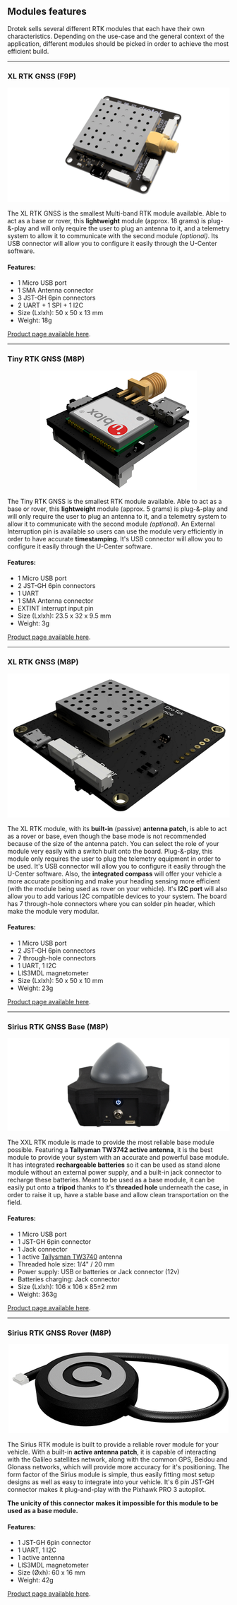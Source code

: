 ## Modules features

Drotek sells several different RTK modules that each have their own characteristics. Depending on the use-case and the general context of the application, different modules should be picked in order to achieve the most efficient build.

-----
### XL RTK GNSS (F9P)

<p align="center">
  <img src="./images/F9-min.png?raw=true" alt="XL ZED-F9P 3D"/>
</p>

The XL RTK GNSS is the smallest Multi-band RTK module available. Able to act as a base or rover, this **lightweight** module (approx. 18 grams) is plug-&-play and will only require the user to plug an antenna to it, and a telemetry system to allow it to communicate with the second module _(optional)_. Its USB connector will allow you to configure it easily through the U-Center software.

#### Features:
* 1 Micro USB port
* 1 SMA Antenna connector
* 3 JST-GH 6pin connectors
* 2 UART + 1 SPI + 1 I2C
* Size (Lxlxh): 50 x 50 x 13 mm
* Weight: 18g

[Product page available here](https://store.drotek.com/gps/891-rtk-zed-f9p-gps-8944595424662.html).

-----
### Tiny RTK GNSS (M8P)

<p align="center">
  <img src="./images/tiny3D.png?raw=true" alt="Tiny 3D"/>
</p>

The Tiny RTK GNSS is the smallest RTK module available. Able to act as a base or rover, this **lightweight** module (approx. 5 grams) is plug-&-play and will only require the user to plug an antenna to it, and a telemetry system to allow it to communicate with the second module _(optional)_. An External Interruption pin is available so users can use the module very efficiently in order to have accurate **timestamping**. It's USB connector will allow you to configure it easily through the U-Center software.

#### Features:
* 1 Micro USB port
* 2 JST-GH 6pin connectors
* 1 UART
* 1 SMA Antenna connector
* EXTINT interrupt input pin
* Size (Lxlxh): 23.5 x 32 x 9.5 mm
* Weight: 3g

[Product page available here](https://store.drotek.com/gps/794-636-tiny-rtk-gps-neo-m8p-2-8944595119827.html#/105-case-without/116-antenna-without).

-----
### XL RTK GNSS (M8P)

<p align="center">
  <img src="./images/xl3D.png?raw=true" alt="XL RTK 3D"/>
</p>


The XL RTK module, with its **built-in** (passive) **antenna patch**, is able to act as a rover or base, even though the base mode is not recommended because of the size of the antenna patch. You can select the role of your module very easily with a switch built onto the board. Plug-&-play, this module only requires the user to plug the telemetry equipment in order to be used. It's USB connector will allow you to configure it easily through the U-Center software. Also, the **integrated compass** will offer your vehicle a more accurate positioning and make your heading sensing more efficient (with the module being used as rover on your vehicle). It's **I2C port** will also allow you to add various I2C compatible devices to your system. The board has 7 through-hole connectors where you can solder pin header, which make the module very modular.

#### Features:
* 1 Micro USB port
* 2 JST-GH 6pin connectors
* 7 through-hole connectors
* 1 UART, 1 I2C
* LIS3MDL magnetometer
* Size (Lxlxh): 50 x 50 x 10 mm
* Weight: 23g

[Product page available here](https://store.drotek.com/gps/881-xl-rtk-gps-neo-m8p-rover-8944595120625.html).

-----
### Sirius RTK GNSS Base (M8P)

![](https://github.com/drotek/Doc-RTK/blob/master/images/xxl-rtk-gps-base-drotek.png?raw=true)

The XXL RTK module is made to provide the most reliable base module possible. Featuring a **Tallysman TW3742 active antenna**, it is the best module to provide your system with an accurate and powerful base module. It has integrated **rechargeable batteries** so it can be used as stand alone module without an external power supply, and a built-in jack connector to recharge these batteries. Meant to be used as a base module, it can be easily put onto a **tripod** thanks to it's **threaded hole** underneath the case, in order to raise it up, have a stable base and allow clean transportation on the field.

#### Features:
* 1 Micro USB port
* 1 JST-GH 6pin connector
* 1 Jack connector
* 1 active [Tallysman TW3740](http://www.tallysman.com/index.php/gnss/products/antennas-gpsbeidougalileoglonass/tw3740-tw3742/) antenna
* Threaded hole size: 1/4" / 20 mm
* Power supply: USB or batteries or Jack connector (12v)
* Batteries charging: Jack connector 
* Size (Lxlxh): 106 x 106 x 85±2 mm
* Weight: 363g

[Product page available here](https://store.drotek.com/gps/887-xxl-rtk-gps-neo-m8p-2-8944595119797.html).

-----
### Sirius RTK GNSS Rover (M8P)

<p align="center">
  <img src="./images/sirius3D.png?raw=true" alt="Sirius 3D"/>
</p>

The Sirius RTK module is built to provide a reliable rover module for your vehicle. With a built-in **active antenna patch**, it is capable of interacting with the Galileo satellites network, along with the common GPS, Beidou and Glonass networks, which will provide more accuracy for it's positioning. The form factor of the Sirius module is simple, thus easily fitting most setup designs as well as easy to integrate into your vehicle. It's 6 pin JST-GH connector makes it plug-and-play with the Pixhawk PRO 3 autopilot.

**The unicity of this connector makes it impossible for this module to be used as a base module.**

#### Features:
* 1 JST-GH 6pin connector
* 1 UART, 1 I2C
* 1 active antenna
* LIS3MDL magnetometer
* Size (Øxh): 60 x 16 mm
* Weight: 42g

[Product page available here](https://store.drotek.com/gps/864-sirius-rtk-gps-8944595120564.html).


